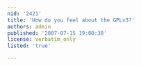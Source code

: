 ```yaml
---
nid: '2421'
title: 'How do you feel about the GPLv3?'
authors: admin
published: '2007-07-15 19:00:38'
license: verbatim_only
listed: 'true'

---
```

